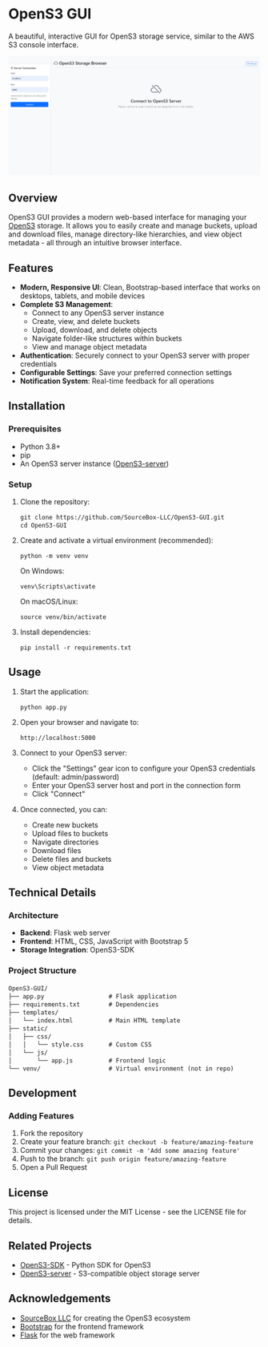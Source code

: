 # OpenS3 GUI

A beautiful, interactive GUI for OpenS3 storage service, similar to the AWS S3 console interface.

![OpenS3 GUI Screenshot](screenshots/Capture.PNG)

## Overview

OpenS3 GUI provides a modern web-based interface for managing your [OpenS3](https://github.com/SourceBox-LLC/OpenS3-server) storage. It allows you to easily create and manage buckets, upload and download files, manage directory-like hierarchies, and view object metadata - all through an intuitive browser interface.

## Features

- **Modern, Responsive UI**: Clean, Bootstrap-based interface that works on desktops, tablets, and mobile devices
- **Complete S3 Management**:
  - Connect to any OpenS3 server instance
  - Create, view, and delete buckets
  - Upload, download, and delete objects
  - Navigate folder-like structures within buckets
  - View and manage object metadata
- **Authentication**: Securely connect to your OpenS3 server with proper credentials
- **Configurable Settings**: Save your preferred connection settings
- **Notification System**: Real-time feedback for all operations

## Installation

### Prerequisites

- Python 3.8+
- pip
- An OpenS3 server instance ([OpenS3-server](https://github.com/SourceBox-LLC/OpenS3-server))

### Setup

1. Clone the repository:
   ```
   git clone https://github.com/SourceBox-LLC/OpenS3-GUI.git
   cd OpenS3-GUI
   ```

2. Create and activate a virtual environment (recommended):
   ```
   python -m venv venv
   ```
   
   On Windows:
   ```
   venv\Scripts\activate
   ```
   
   On macOS/Linux:
   ```
   source venv/bin/activate
   ```

3. Install dependencies:
   ```
   pip install -r requirements.txt
   ```

## Usage

1. Start the application:
   ```
   python app.py
   ```

2. Open your browser and navigate to:
   ```
   http://localhost:5000
   ```

3. Connect to your OpenS3 server:
   - Click the "Settings" gear icon to configure your OpenS3 credentials (default: admin/password)
   - Enter your OpenS3 server host and port in the connection form
   - Click "Connect"

4. Once connected, you can:
   - Create new buckets
   - Upload files to buckets
   - Navigate directories
   - Download files
   - Delete files and buckets
   - View object metadata

## Technical Details

### Architecture

- **Backend**: Flask web server
- **Frontend**: HTML, CSS, JavaScript with Bootstrap 5
- **Storage Integration**: OpenS3-SDK

### Project Structure

```
OpenS3-GUI/
├── app.py                  # Flask application
├── requirements.txt        # Dependencies
├── templates/
│   └── index.html          # Main HTML template
├── static/
│   ├── css/
│   │   └── style.css       # Custom CSS
│   └── js/
│       └── app.js          # Frontend logic
└── venv/                   # Virtual environment (not in repo)
```

## Development

### Adding Features

1. Fork the repository
2. Create your feature branch: `git checkout -b feature/amazing-feature`
3. Commit your changes: `git commit -m 'Add some amazing feature'`
4. Push to the branch: `git push origin feature/amazing-feature`
5. Open a Pull Request

## License

This project is licensed under the MIT License - see the LICENSE file for details.

## Related Projects

- [OpenS3-SDK](https://github.com/SourceBox-LLC/OpenS3-SDK) - Python SDK for OpenS3
- [OpenS3-server](https://github.com/SourceBox-LLC/OpenS3-server) - S3-compatible object storage server

## Acknowledgements

- [SourceBox LLC](https://github.com/SourceBox-LLC) for creating the OpenS3 ecosystem
- [Bootstrap](https://getbootstrap.com/) for the frontend framework
- [Flask](https://flask.palletsprojects.com/) for the web framework
